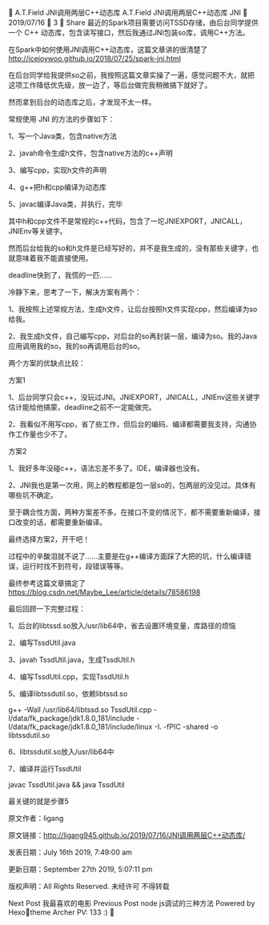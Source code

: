 
A.T.Field
JNI调用两层C++动态库
A.T.Field
JNI调用两层C++动态库
JNI

2019/07/16
 3
 Share
最近的Spark项目需要访问TSSD存储，由后台同学提供一个 C++ 动态库，包含读写接口，然后我通过JNI包装so库，调用C++方法。

在Spark中如何使用JNI调用C++动态库，这篇文章讲的很清楚了 http://icejoywoo.github.io/2018/07/25/spark-jni.html

在后台同学给我提供so之前，我按照这篇文章实操了一遍，感觉问题不大，就把这项工作降低优先级，放一边了，等后台做完我稍微搞下就好了。

然而拿到后台的动态库之后，才发现不太一样。

常规使用 JNI 的方法的步骤如下：

1、写一个Java类，包含native方法

2、javah命令生成h文件，包含native方法的c++声明

3、编写cpp，实现h文件的声明

4、g++把h和cpp编译为动态库

5、javac编译Java类，并执行，完毕

其中h和cpp文件不是常规的c++代码，包含了一坨JNIEXPORT，JNICALL，JNIEnv等关键字。

然而后台给我的so和h文件是已经写好的，并不是我生成的，没有那些关键字，也就意味着我不能直接使用。

deadline快到了，我慌的一匹……

冷静下来，思考了一下，解决方案有两个：

1、我按照上述常规方法，生成h文件，让后台按照h文件实现cpp，然后编译为so给我。

2、我生成h文件，自己编写cpp，对后台的so再封装一层，编译为so。我的Java应用调用我的so，我的so再调用后台的so。

两个方案的优缺点比较：

方案1

1、后台同学只会c++，没玩过JNI。JNIEXPORT，JNICALL，JNIEnv这些关键字估计能给他搞蒙，deadline之前不一定能做完。

2、我看似不用写cpp，省了些工作，但后台的编码、编译都需要我支持，沟通协作工作量也少不了。

方案2

1、我好多年没碰c++，语法忘差不多了。IDE，编译器也没有。

2、JNI我也是第一次用，网上的教程都是包一层so的，包两层的没见过。具体有哪些坑不确定。

至于耦合性方面，两种方案差不多。在接口不变的情况下，都不需要重新编译，接口改变的话，都需要重新编译。

最终选择方案2，开干吧！

过程中的辛酸泪就不说了……主要是在g++编译方面踩了大把的坑，什么编译错误，运行时找不到符号，段错误等等。

最终参考这篇文章搞定了 https://blog.csdn.net/Maybe_Lee/article/details/78586198

最后回顾一下完整过程：

1、后台的libtssd.so放入/usr/lib64中，省去设置环境变量，库路径的烦恼

2、编写TssdUtil.java

3、javah TssdUtil.java，生成TssdUtil.h

4、编写TssdUtil.cpp，实现TssdUtil.h

5、编译libtssdutil.so，依赖libtssd.so

g++ -Wall /usr/lib64/libtssd.so TssdUtil.cpp -I/data/fk_package/jdk1.8.0_181/include -I/data/fk_package/jdk1.8.0_181/include/linux -I. -fPIC -shared -o libtssdutil.so

6、libtssdutil.so放入/usr/lib64中

7、编译并运行TssdUtil

javac TssdUtil.java && java TssdUtil

最关键的就是步骤5

原文作者：ligang

原文链接：http://ligang945.github.io/2019/07/16/JNI调用两层C++动态库/

发表日期：July 16th 2019, 7:49:00 am

更新日期：September 27th 2019, 5:07:11 pm

版权声明：All Rights Reserved. 未经许可 不得转载

Next Post
我最喜欢的电影
Previous Post
node js调试的三种方法
Powered by Hexotheme Archer
PV: 133 :)
